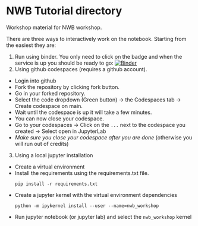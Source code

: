 # NWB Tutorial directory

Workshop material for NWB workshop.

There are three ways to interactively work on the notebook.
Starting from the easiest they are:
1. Run using binder. You only need to click on the badge and when the service is up you should be ready to go:
[![Binder](https://mybinder.org/badge_logo.svg)](https://mybinder.org/v2/gh/achilleasNP/NWBworkshop.git/HEAD?labpath=notebooks%2Fneuroconv.ipynb)
2. Using github codespaces (requires a github account).
  - Login into github
  - Fork the repository by clicking fork button.
  - Go in your forked repository.
  - Select the code dropdown (Green button) -> the Codespaces tab -> Create codespace on main.
  - Wait until the codespace is up it will take a few minutes.
  - You can now close your codespace.
  - Go to your codespaces -> Click on the `...` next to the codespace you created -> Select open in JupyterLab
  - *Make sure you close your codespace after you are done* (otherwise you will run out of credits)

3. Using a local jupyter installation
  - Create a virtual environment
  - Install the requirements using the requirements.txt file.
    ``` 
    pip install -r requirements.txt 
    ```
  - Create a jupyter kernel with the virtual environment dependencies
     ``` 
     python -m ipykernel install --user --name=nwb_workshop 
     ```
  - Run jupyter notebook (or jupyter lab) and select the `nwb_workshop` kernel



